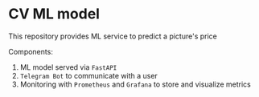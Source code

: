 # CV ML model

This repository provides ML service to predict a picture's price

Components:
1. ML model served via `FastAPI`
2. `Telegram Bot` to communicate with a user
3. Monitoring with `Prometheus` and `Grafana` to store and visualize metrics
